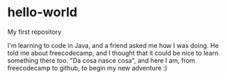 # hello-world
My first repository

I'm learning to code in Java, and a friend asked me how I was doing. He told me about freecodecamp, and I thought that it could be nice to learn something there too. "Da cosa nasce cosa", and here I am, from freecodecamp to github, to begin my new adventure :)
